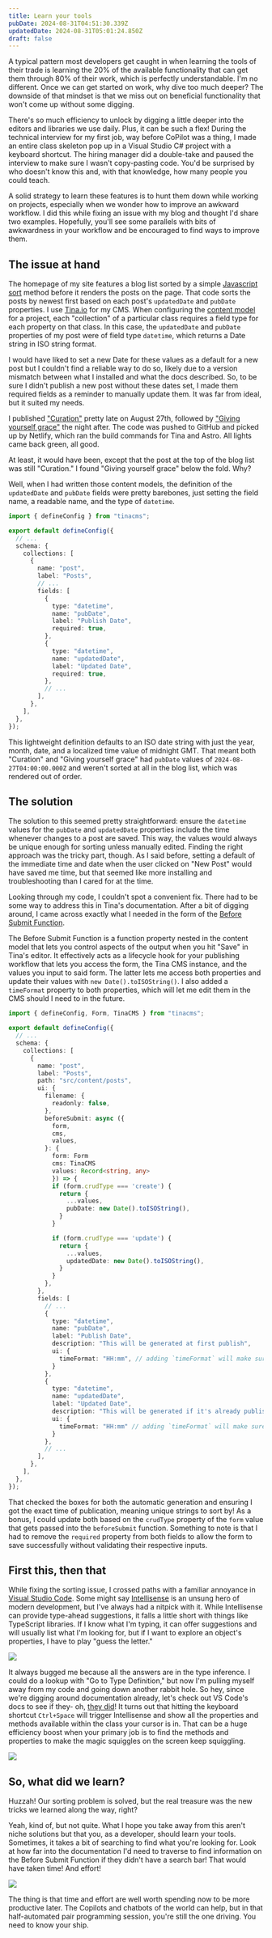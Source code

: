 ```yaml
---
title: Learn your tools
pubDate: 2024-08-31T04:51:30.339Z
updatedDate: 2024-08-31T05:01:24.850Z
draft: false
---
```


A typical pattern most developers get caught in when learning the tools of their trade is learning the 20% of the available functionality that can get them through 80% of their work, which is perfectly understandable. I'm no different. Once we can get started on work, why dive too much deeper? The downside of that mindset is that we miss out on beneficial functionality that won't come up without some digging.

There's so much efficiency to unlock by digging a little deeper into the editors and libraries we use daily. Plus, it can be such a flex! During the technical interview for my first job, way before CoPilot was a thing, I made an entire class skeleton pop up in a Visual Studio C# project with a keyboard shortcut. The hiring manager did a double-take and paused the interview to make sure I wasn't copy-pasting code. You'd be surprised by who doesn't know this and, with that knowledge, how many people you could teach.

A solid strategy to learn these features is to hunt them down while working on projects, especially when we wonder how to improve an awkward workflow. I did this while fixing an issue with my blog and thought I'd share two examples. Hopefully, you'll see some parallels with bits of awkwardness in your workflow and be encouraged to find ways to improve them.

## The issue at hand

The homepage of my site features a blog list sorted by a simple [Javascript sort](https://developer.mozilla.org/en-US/docs/Web/JavaScript/Reference/Global_Objects/Array/sort) method before it renders the posts on the page. That code sorts the posts by newest first based on each post's `updatedDate` and `pubDate` properties. I use [Tina.io](https://tina.io/) for my CMS. When configuring the [content model](https://tina.io/docs/schema/) for a project, each "collection" of a particular class requires a field type for each property on that class. In this case, the `updatedDate` and `pubDate` properties of my post were of field type `datetime`, which returns a Date string in ISO string format.

I would have liked to set a new Date for these values as a default for a new post but I couldn't find a reliable way to do so, likely due to a version mismatch between what I installed and what the docs described. So, to be sure I didn't publish a new post without these dates set, I made them required fields as a reminder to manually update them. It was far from ideal, but it suited my needs.

I published ["Curation"](/blog/curation) pretty late on August 27th, followed by ["Giving yourself grace"](/blog/giving-grace) the night after. The code was pushed to GitHub and picked up by Netlify, which ran the build commands for Tina and Astro. All lights came back green, all good.

At least, it would have been, except that the post at the top of the blog list was still "Curation." I found "Giving yourself grace" below the fold. Why?

Well, when I had written those content models, the definition of the `updatedDate` and `pubDate` fields were pretty barebones, just setting the field name, a readable name, and the type of `datetime`.

```typescript
import { defineConfig } from "tinacms";

export default defineConfig({
  // ...
  schema: {
    collections: [
      {
        name: "post",
        label: "Posts",
        // ...
        fields: [
          {
            type: "datetime",
            name: "pubDate",
            label: "Publish Date",
            required: true,
          },
          {
            type: "datetime",
            name: "updatedDate",
            label: "Updated Date",
            required: true,
          },
          // ...
        ],
      },
    ],
  },
});
```

This lightweight definition defaults to an ISO date string with just the year, month, date, and a localized time value of midnight GMT. That meant both "Curation" and "Giving yourself grace" had `pubDate` values of `2024-08-27T04:00:00.000Z` and weren't sorted at all in the blog list, which was rendered out of order.

## The solution

The solution to this seemed pretty straightforward: ensure the `datetime` values for the `pubDate` and `updatedDate` properties include the time whenever changes to a post are saved. This way, the values would always be unique enough for sorting unless manually edited. Finding the right approach was the tricky part, though. As I said before, setting a default of the immediate time and date when the user clicked on "New Post" would have saved me time, but that seemed like more installing and troubleshooting than I cared for at the time.

Looking through my code, I couldn't spot a convenient fix. There had to be some way to address this in Tina's documentation. After a bit of digging around, I came across exactly what I needed in the form of the [Before Submit Function](https://tina.io/docs/extending-tina/before-submit/).

The Before Submit Function is a function property nested in the content model that lets you control aspects of the output when you hit "Save" in Tina's editor. It effectively acts as a lifecycle hook for your publishing workflow that lets you access the form, the Tina CMS instance, and the values you input to said form. The latter lets me access both properties and update their values with `new Date().toISOString()`. I also added a `timeFormat` property to both properties, which will let me edit them in the CMS should I need to in the future.

```typescript
import { defineConfig, Form, TinaCMS } from "tinacms";

export default defineConfig({
  // ...
  schema: {
    collections: [
      {
        name: "post",
        label: "Posts",
        path: "src/content/posts",
        ui: {
          filename: {
            readonly: false,
          },
          beforeSubmit: async ({
            form,
            cms,
            values,
          }: {
            form: Form
            cms: TinaCMS
            values: Record<string, any>
            }) => {
            if (form.crudType === 'create') {
              return {
                ...values,
                pubDate: new Date().toISOString(),
              }
            }

            if (form.crudType === 'update') {
              return {
                ...values,
                updatedDate: new Date().toISOString(),
              }
            }
          },
        },
        fields: [
          // ...
          {
            type: "datetime",
            name: "pubDate",
            label: "Publish Date",
            description: "This will be generated at first publish",
            ui: {
              timeFormat: "HH:mm", // adding `timeFormat` will make sure I can edit the time in the CMS
            }
          },
          {
            type: "datetime",
            name: "updatedDate",
            label: "Updated Date",
            description: "This will be generated if it's already published on save.",
            ui: {
              timeFormat: "HH:mm" // adding `timeFormat` will make sure I can edit the time in the CMS
            }
          },
          // ...
        ],
      },
    ],
  },
});
```

That checked the boxes for both the automatic generation and ensuring I got the exact time of publication, meaning unique strings to sort by! As a bonus, I could update both based on the `crudType` property of the `form` value that gets passed into the `beforeSubmit` function. Something to note is that I had to remove the `required` property from both fields to allow the form to save successfully without validating their respective inputs.

## First this, then that

While fixing the sorting issue, I crossed paths with a familiar annoyance in [Visual Studio Code](https://code.visualstudio.com/). Some might say [Intellisense](https://code.visualstudio.com/docs/editor/intellisense) is an unsung hero of modern development, but I've always had a nitpick with it. While Intellisense can provide type-ahead suggestions, it falls a little short with things like TypeScript libraries. If I know what I'm typing, it can offer suggestions and will usually list what I'm looking for, but if I want to explore an object's properties, I have to play "guess the letter."

![](/assets/media/no-ctrl-space.gif)

It always bugged me because all the answers are in the type inference. I could do a lookup with "Go to Type Definition," but now I'm pulling myself away from my code and going down another rabbit hole. So hey, since we're digging around documentation already, let's check out VS Code's docs to see if they- oh, [they did](https://code.visualstudio.com/docs/editor/intellisense#_intellisense-features:~:text=You%20can%20trigger%20IntelliSense%20in,\(.\)%20in%20JavaScript)! It turns out that hitting the keyboard shortcut `Ctrl+Space` will trigger Intellisense and show all the properties and methods available within the class your cursor is in. That can be a huge efficiency boost when your primary job is to find the methods and properties to make the magic squiggles on the screen keep squiggling.

![](/assets/media/ctrl-space.gif)

## So, what did we learn?

Huzzah! Our sorting problem is solved, but the real treasure was the new tricks we learned along the way, right?

Yeah, kind of, but not quite. What I hope you take away from this aren't niche solutions but that you, as a developer, should learn your tools. Sometimes, it takes a bit of searching to find what you're looking for. Look at how far into the documentation I'd need to traverse to find information on the Before Submit Function if they didn't have a search bar! That would have taken time! And effort!

![](/assets/media/tina-menu.png)

The thing is that time and effort are well worth spending now to be more productive later. The Copilots and chatbots of the world can help, but in that half-automated pair programming session, you're still the one driving. You need to know your ship.
